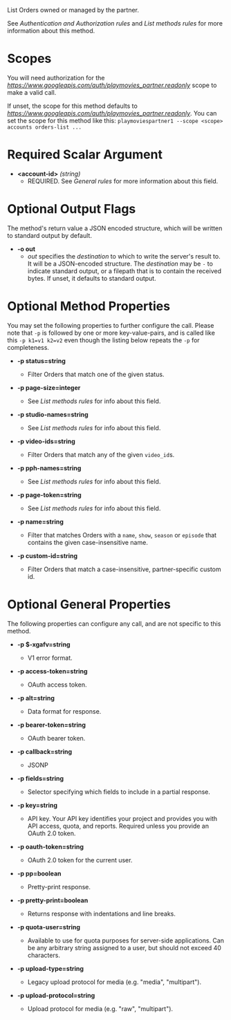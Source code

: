 List Orders owned or managed by the partner.

See _Authentication and Authorization rules_ and
_List methods rules_ for more information about this method.
# Scopes

You will need authorization for the *https://www.googleapis.com/auth/playmovies_partner.readonly* scope to make a valid call.

If unset, the scope for this method defaults to *https://www.googleapis.com/auth/playmovies_partner.readonly*.
You can set the scope for this method like this: `playmoviespartner1 --scope <scope> accounts orders-list ...`
# Required Scalar Argument
* **&lt;account-id&gt;** *(string)*
    - REQUIRED. See _General rules_ for more information about this field.

# Optional Output Flags

The method's return value a JSON encoded structure, which will be written to standard output by default.

* **-o out**
    - *out* specifies the *destination* to which to write the server's result to.
      It will be a JSON-encoded structure.
      The *destination* may be `-` to indicate standard output, or a filepath that is to contain the received bytes.
      If unset, it defaults to standard output.
# Optional Method Properties

You may set the following properties to further configure the call. Please note that `-p` is followed by one 
or more key-value-pairs, and is called like this `-p k1=v1 k2=v2` even though the listing below repeats the
`-p` for completeness.

* **-p status=string**
    - Filter Orders that match one of the given status.

* **-p page-size=integer**
    - See _List methods rules_ for info about this field.

* **-p studio-names=string**
    - See _List methods rules_ for info about this field.

* **-p video-ids=string**
    - Filter Orders that match any of the given `video_id`s.

* **-p pph-names=string**
    - See _List methods rules_ for info about this field.

* **-p page-token=string**
    - See _List methods rules_ for info about this field.

* **-p name=string**
    - Filter that matches Orders with a `name`, `show`, `season` or `episode`
        that contains the given case-insensitive name.

* **-p custom-id=string**
    - Filter Orders that match a case-insensitive, partner-specific custom id.

# Optional General Properties

The following properties can configure any call, and are not specific to this method.

* **-p $-xgafv=string**
    - V1 error format.

* **-p access-token=string**
    - OAuth access token.

* **-p alt=string**
    - Data format for response.

* **-p bearer-token=string**
    - OAuth bearer token.

* **-p callback=string**
    - JSONP

* **-p fields=string**
    - Selector specifying which fields to include in a partial response.

* **-p key=string**
    - API key. Your API key identifies your project and provides you with API access, quota, and reports. Required unless you provide an OAuth 2.0 token.

* **-p oauth-token=string**
    - OAuth 2.0 token for the current user.

* **-p pp=boolean**
    - Pretty-print response.

* **-p pretty-print=boolean**
    - Returns response with indentations and line breaks.

* **-p quota-user=string**
    - Available to use for quota purposes for server-side applications. Can be any arbitrary string assigned to a user, but should not exceed 40 characters.

* **-p upload-type=string**
    - Legacy upload protocol for media (e.g. &#34;media&#34;, &#34;multipart&#34;).

* **-p upload-protocol=string**
    - Upload protocol for media (e.g. &#34;raw&#34;, &#34;multipart&#34;).
